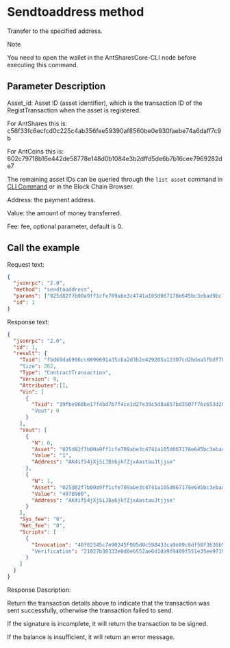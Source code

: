 # Sendtoaddress method

Transfer to the specified address.

> [!Note]
> You need to open the wallet in the AntSharesCore-CLI node before executing this command.

## Parameter Description

Asset_id: Asset ID (asset identifier), which is the transaction ID of the RegistTransaction when the asset is registered.

For AntShares this is: c56f33fc6ecfcd0c225c4ab356fee59390af8560be0e930faebe74a6daff7c9b

For AntCoins this is: 602c79718b16e442de58778e148d0b1084e3b2dffd5de6b7b16cee7969282de7

The remaining asset IDs can be queried through the `list asset` command in [CLI Command](../cli.md) or in the Block Chain Browser.

Address: the payment address.

Value: the amount of money transferred.

Fee: fee, optional parameter, default is 0.

## Call the example

Request text:

```json
{
  "jsonrpc": "2.0",
  "method": "sendtoaddress",
  "params": ["025d82f7b00a9ff1cfe709abe3c4741a105d067178e645bc3ebad9bc79af47d4", "AK4if54jXjSiJBs6jkfZjxAastauJtjjse", 1],
  "id": 1
}
```

Response text:

```json
{
  "jsonrpc": "2.0",
  "id": 1,
  "result": {
    "Txid": "fbd69da6996cc0896691a35cba2d3b2e429205a12307cd2bdea5fbdf78dc9925"
    "Size": 262,
    "Type": "ContractTransaction",
    "Version": 0,
    "Attributes":[],
    "Vin": [
      {
        "Txid": "19fbe968be17f4bd7b7f4ce1d27e39c5d8a857bd3507f76c653d204e1e9f8e63"
        "Vout": 0
      }
    ],
    "Vout": [
      {
        "N": 0,
        "Asset": "025d82f7b00a9ff1cfe709abe3c4741a105d067178e645bc3ebad9bc79af47d4",
        "Value": "1",
        "Address": "AK4if54jXjSiJBs6jkfZjxAastauJtjjse"
      },
      {
        "N": 1,
        "Asset": "025d82f7b00a9ff1cfe709abe3c4741a105d067178e645bc3ebad9bc79af47d4",
        "Value": "4978980",
        "Address": "AK4if54jXjSiJBs6jkfZjxAastauJtjjse"
      }
    ],
    "Sys_fee": "0",
    "Net_fee": "0",
    "Scripts": [
      {
        "Invocation": "40f02345c7e90245F085d0c588433ca9e89c6df58f3636b5240288aab5f081b1c67c3cad5946890de9001fcfe8d8b748b647b116891e6f1fb2393cc2f1aba45a81"
        "Verification": "21027b30333e0d0e6552ae6d1da9f9409f551e35ee9719305e945dc4dcba998456caac"
      }
    ]
  }
}
```

Response Description:

Return the transaction details above to indicate that the transaction was sent successfully, otherwise the transaction failed to send.

If the signature is incomplete, it will return the transaction to be signed.

If the balance is insufficient, it will return an error message.
